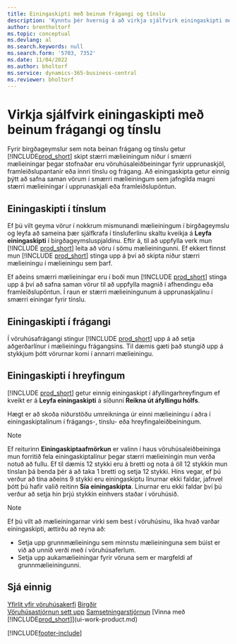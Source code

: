 ```yaml
---
title: Einingaskipti með beinum frágangi og tínslu
description: 'Kynntu þér hvernig á að virkja sjálfvirk einingaskipti með beinum frágangi og tínslu ásamt því að einingaskipta í tínslum, frágangi, hreyfingum og fleira.'
author: brentholtorf
ms.topic: conceptual
ms.devlang: al
ms.search.keywords: null
ms.search.form: '5703, 7352'
ms.date: 11/04/2022
ms.author: bholtorf
ms.service: dynamics-365-business-central
ms.reviewer: bholtorf
---
```

# <a name="enable-automatic-breaking-bulk-with-directed-put-away-and-pick"></a>Virkja sjálfvirk einingaskipti með beinum frágangi og tínslu

Fyrir birgðageymslur sem nota beinan frágang og tínslu getur [!INCLUDE[prod_short](includes/prod_short.md)] skipt stærri mælieiningum niður í smærri mælieiningar þegar stofnaðar eru vöruhúsaleiðbeiningar fyrir upprunaskjöl, framleiðslupantanir eða innri tínslu og frágang. Að einingaskipta getur einnig þýtt að safna saman vörum í smærri mælieiningum sem jafngilda magni stærri mælieiningar í upprunaskjali eða framleiðslupöntun.

## <a name="breakbulk-in-picks"></a>Einingaskipti í tínslum

Ef þú vilt geyma vörur í nokkrum mismunandi mælieiningum í birgðageymslu og leyfa að sameina þær sjálfkrafa í tínsluferlinu skaltu kveikja á **Leyfa einingaskipti** í birgðageymsluspjaldinu. Eftir á, til að uppfylla verk mun [!INCLUDE [prod_short](includes/prod_short.md)] leita að vöru í sömu mælieiningunni. Ef ekkert finnst mun [!INCLUDE [prod_short](includes/prod_short.md)] stinga upp á því að skipta niður stærri mælieiningu í mælieiningu sem þarf.  

Ef aðeins smærri mælieiningar eru í boði mun [!INCLUDE [prod_short](includes/prod_short.md)] stinga upp á því að safna saman vörur til að uppfylla magnið í afhendingu eða framleiðslupöntun. Í raun er stærri mælieiningunum á upprunaskjalinu í smærri einingar fyrir tínslu.  

## <a name="breakbulk-in-put-aways"></a>Einingaskipti í frágangi

Í vöruhúsafrágangi stingur [!INCLUDE [prod_short](includes/prod_short.md)] upp á að setja aðgerðarlínur í mælieiningu frágangsins. Til dæmis gæti það stungið upp á stykkjum þótt vörurnar komi í annarri mælieiningu.  

## <a name="breakbulk-in-movements"></a>Einingaskipti í hreyfingum

[!INCLUDE [prod_short](includes/prod_short.md)] getur einnig einingaskipt í áfyllingarhreyfingum ef kveikt er á **Leyfa einingaskipti** á síðunni **Reikna út áfyllingu hólfs**.  

Hægt er að skoða niðurstöðu umreikninga úr einni mælieiningu í aðra í einingaskiptalínum í frágangs-, tínslu- eða hreyfingaleiðbeiningum.  

> [!NOTE]  
> Ef reiturinn **Einingaskiptaafmörkun** er valinn í haus vöruhúsaleiðbeininga mun forritið fela einingaskiptalínur þegar stærri mælieiningin mun verða notuð að fullu. Ef til dæmis 12 stykki eru á bretti og nota á öll 12 stykkin mun tínslan þá benda þér á að taka 1 bretti og setja 12 stykki. Hins vegar, ef þú verður að tína aðeins 9 stykki eru einingaskiptu línurnar ekki faldar, jafnvel þótt þú hafir valið reitinn **Sía einingaskipta**. Línurnar eru ekki faldar því þú verður að setja hin þrjú stykkin einhvers staðar í vöruhúsið.  

> [!NOTE]  
> Ef þú vilt að mælieiningarnar virki sem best í vöruhúsinu, líka hvað varðar einingaskipti, ættirðu að reyna að:  
>
> - Setja upp grunnmælieiningu sem minnstu mælieininguna sem búist er við að unnið verði með í vöruhúsaferlum.  
> - Setja upp aukamælieiningar fyrir vöruna sem er margfeldi af grunnmælieiningunni.  

## <a name="see-also"></a>Sjá einnig

[Yfirlit yfir vöruhúsakerfi](design-details-warehouse-management.md)
[Birgðir](inventory-manage-inventory.md)  
[Vöruhúsastjórnun sett upp](warehouse-setup-warehouse.md) 
[Samsetningarstjórnun](assembly-assemble-items.md)
[Vinna með [!INCLUDE[prod_short](includes/prod_short.md)]](ui-work-product.md)  


[!INCLUDE[footer-include](includes/footer-banner.md)]
